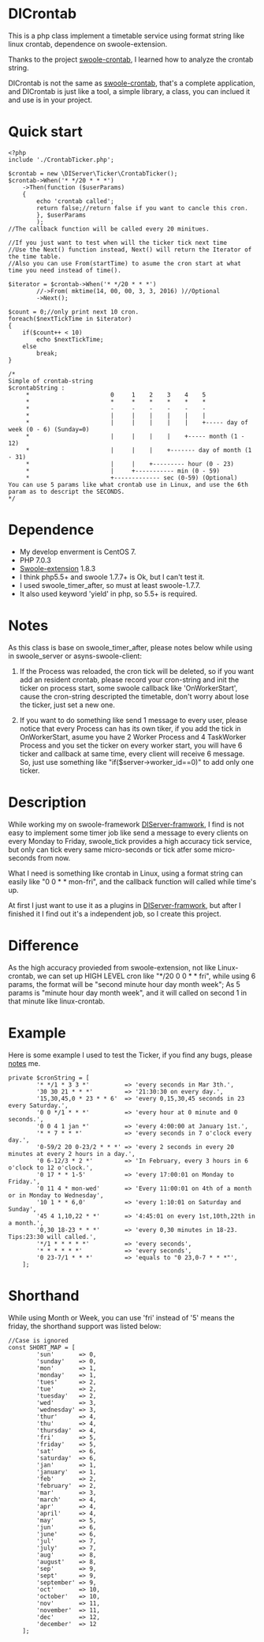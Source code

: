 # DICrontab
This is a php class implement a timetable service using format string like linux crontab, dependence on swoole-extension.

Thanks to the project [swoole-crontab](https://github.com/osgochina/swoole-crontab), I learned how to analyze the crontab string.

DICrontab is not the same as [swoole-crontab](https://github.com/osgochina/swoole-crontab), that's a complete application, and DICrontab is just like a tool, a simple library, a class, you can inclued it and use is in your project.

# Quick start
```
<?php
include './CrontabTicker.php';

$crontab = new \DIServer\Ticker\CrontabTicker();
$crontab->When('* */20 * * *')
	->Then(function ($userParams)
	{
		echo 'crontab called';
		return false;//return false if you want to cancle this cron.
        }, $userParams
        );
//The callback function will be called every 20 minitues.

//If you just want to test when will the ticker tick next time
//Use the Next() function instead, Next() will return the Iterator of the time table.
//Also you can use From(startTime) to asume the cron start at what time you need instead of time().

$iterator = $crontab->When('* */20 * * *')
		//->From( mktime(14, 00, 00, 3, 3, 2016) )//Optional
		->Next();

$count = 0;//only print next 10 cron.
foreach($nextTickTime in $iterator)
{
	if($count++ < 10)
		echo $nextTickTime;
	else
		break;
}

/*
Simple of crontab-string
$crontabString :
	 *                       0     1    2    3    4    5
	 *                       *     *    *    *    *    *
	 *                       -     -    -    -    -    -
	 *                       |     |    |    |    |    |
	 *                       |     |    |    |    |    +----- day of week (0 - 6) (Sunday=0)
	 *                       |     |    |    |    +----- month (1 - 12)
	 *                       |     |    |    +------- day of month (1 - 31)
	 *                       |     |    +--------- hour (0 - 23)
	 *                       |     +----------- min (0 - 59)
	 *                       +------------- sec (0-59) (Optional)
You can use 5 params like what crontab use in Linux, and use the 6th param as to descript the SECONDS.
*/
```


# Dependence
+ My develop enverment is CentOS 7.
+ PHP 7.0.3
+ [Swoole-extension](https://github.com/swoole/swoole-src/releases) 1.8.3 
+ I think php5.5+ and swoole 1.7.7+ is Ok, but I can't test it.
+ I used swoole_timer_after, so must at least swoole-1.7.7.
+ It also used keyword 'yield' in php, so 5.5+ is required.

# Notes
As this class is base on swoole_timer_after, please notes below while using in swoole_server or asyns-swoole-client:

1. If the Process was reloaded, the cron tick will be deleted, so if you want add an resident crontab, please record your cron-string and init the ticker on process start, some swoole callback like 'OnWorkerStart', cause the cron-string descripted the timetable, don't worry about lose the ticker, just set a new one.

2. If you want to do something like send 1 message to every user, please notice that every Process can has its own tiker, if you add the tick in OnWorkerStart, asume you have 2 Worker Process and 4 TaskWorker Process and you set the ticker on every worker start, you will have 6 ticker and callback at same time, every client will receive 6 message. So, just use something like "if($server->worker_id==0)" to add only one ticker.

# Description
While working my on swoole-framework [DIServer-framwork](https://github.com/szyhf/DIServer), I find is not easy to implement some timer job like send a message to every clients on every Monday to Friday, swoole_tick provides a high accuracy tick service, but only can tick every same micro-seconds or tick atfer some micro-seconds from now.

What I need is something like crontab in Linux, using a format string can easily like "0 0 \* \* mon-fri", and the callback function will called while time's up.

At first I just want to use it as a plugins in [DIServer-framwork](https://github.com/szyhf/DIServer), but after I finished it I find out it's a independent job, so I create this project.

# Difference
As the high accuracy provieded from swoole-extension, not like Linux-crontab, we can set up HIGH LEVEL cron like "\*/20 0 0 \* \* fri", while using 6 params, the format will be "second minute hour day month week"; As 5 params is "minute hour day month week", and it will called on second 1 in that minute like linux-crontab.

# Example
Here is some example I used to test the Ticker, if you find any bugs, please [notes](https://github.com/szyhf/DICrontab/issues/new) me.
```
private $cronString = [
		'* */1 * 3 3 *'          => 'every seconds in Mar 3th.',
		'30 30 21 * * *'         => '21:30:30 on every day.',
		'15,30,45,0 * 23 * * 6'  => 'every 0,15,30,45 seconds in 23 every Saturday.',
		'0 0 */1 * * *'          => 'every hour at 0 minute and 0 seconds.',
		'0 0 4 1 jan *'          => 'every 4:00:00 at January 1st.',
		'* * 7 * * *'            => 'every seconds in 7 o'clock every day.',
		'0-59/2 20 0-23/2 * * *' => 'every 2 seconds in every 20 minutes at every 2 hours in a day.',
		'0 6-12/3 * 2 *'         => 'In February, every 3 hours in 6 o'clock to 12 o'clock.',
		'0 17 * * 1-5'           => 'every 17:00:01 on Monday to Friday.',
		'0 11 4 * mon-wed'       => 'Every 11:00:01 on 4th of a month or in Monday to Wednesday',
		'10 1 * * 6,0'           => 'every 1:10:01 on Saturday and Sunday',
		'45 4 1,10,22 * *'       => '4:45:01 on every 1st,10th,22th in a month.',
		'0,30 18-23 * * *'       => 'every 0,30 minutes in 18-23. Tips:23:30 will called.',
		'*/1 * * * * *'          => 'every seconds',
		'* * * * * *'            => 'every seconds',
		'0 23-7/1 * * *'         => 'equals to "0 23,0-7 * * *"',
	];
```

# Shorthand
While using Month or Week, you can use 'fri' instead of '5' means the friday, the shorthand support was listed below:
```
//Case is ignored
const SHORT_MAP = [
		'sun'       => 0,
		'sunday'    => 0,
		'mon'       => 1,
		'monday'    => 1,
		'tues'      => 2,
		'tue'       => 2,
		'tuesday'   => 2,
		'wed'       => 3,
		'wednesday' => 3,
		'thur'      => 4,
		'thu'       => 4,
		'thursday'  => 4,
		'fri'       => 5,
		'friday'    => 5,
		'sat'       => 6,
		'saturday'  => 6,
		'jan'       => 1,
		'january'   => 1,
		'feb'       => 2,
		'february'  => 2,
		'mar'       => 3,
		'march'     => 4,
		'apr'       => 4,
		'april'     => 4,
		'may'       => 5,
		'jun'       => 6,
		'june'      => 6,
		'jul'       => 7,
		'july'      => 7,
		'aug'       => 8,
		'august'    => 8,
		'sep'       => 9,
		'sept'      => 9,
		'september' => 9,
		'oct'       => 10,
		'october'   => 10,
		'nov'       => 11,
		'november'  => 11,
		'dec'       => 12,
		'december'  => 12
	];
```


